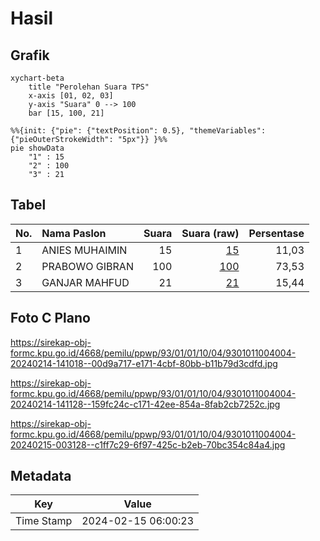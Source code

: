 # Hasil

## Grafik

```mermaid
xychart-beta
    title "Perolehan Suara TPS"
    x-axis [01, 02, 03]
    y-axis "Suara" 0 --> 100
    bar [15, 100, 21]
```

```mermaid
%%{init: {"pie": {"textPosition": 0.5}, "themeVariables": {"pieOuterStrokeWidth": "5px"}} }%%
pie showData
    "1" : 15
    "2" : 100
    "3" : 21
```

## Tabel

| No. | Nama Paslon    | Suara | Suara (raw) | Persentase |
|:--- |:-------------- | -----:| -----------:| ----------:|
| 1   | ANIES MUHAIMIN | 15    | [15][p-1]   | 11,03      |
| 2   | PRABOWO GIBRAN | 100   | [100][p-2]  | 73,53      |
| 3   | GANJAR MAHFUD  | 21    | [21][p-3]   | 15,44      |


[p-1]: https://github.com/gigit-pemilu/pemilu-2024-93-papua-selatan/blob/main/pilpres/hitung-suara/sub/93-papua-selatan/sub/01-merauke/sub/01-merauke/sub/1004-mandala/sub/004-tps/sub/paslon-1.txt
[p-2]: https://github.com/gigit-pemilu/pemilu-2024-93-papua-selatan/blob/main/pilpres/hitung-suara/sub/93-papua-selatan/sub/01-merauke/sub/01-merauke/sub/1004-mandala/sub/004-tps/sub/paslon-2.txt
[p-3]: https://github.com/gigit-pemilu/pemilu-2024-93-papua-selatan/blob/main/pilpres/hitung-suara/sub/93-papua-selatan/sub/01-merauke/sub/01-merauke/sub/1004-mandala/sub/004-tps/sub/paslon-3.txt

## Foto C Plano

https://sirekap-obj-formc.kpu.go.id/4668/pemilu/ppwp/93/01/01/10/04/9301011004004-20240214-141018--00d9a717-e171-4cbf-80bb-b11b79d3cdfd.jpg

https://sirekap-obj-formc.kpu.go.id/4668/pemilu/ppwp/93/01/01/10/04/9301011004004-20240214-141128--159fc24c-c171-42ee-854a-8fab2cb7252c.jpg

https://sirekap-obj-formc.kpu.go.id/4668/pemilu/ppwp/93/01/01/10/04/9301011004004-20240215-003128--c1ff7c29-6f97-425c-b2eb-70bc354c84a4.jpg


## Metadata

| Key        | Value               |
| ---------- | ------------------- |
| Time Stamp | 2024-02-15 06:00:23 |



